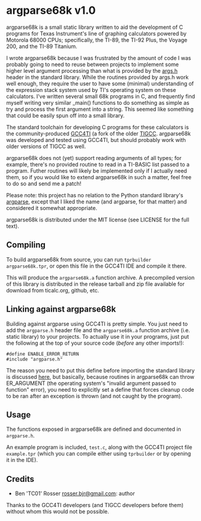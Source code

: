 # argparse68k v1.0

argparse68k is a small static library written to aid the development of C 
programs for Texas Instrument's line of graphing calculators powered by
Motorola 68000 CPUs; specifically, the TI-89, the TI-92 Plus, the Voyage 200,
and the TI-89 Titanium.

I wrote argparse68k because I was frustrated by the amount of code I was
probably going to need to reuse between projects to implement some higher level
argument processing than what is provided by the [args.h](https://debrouxl.github.io/gcc4ti/args.html)
header in the standard library. While the routines provided by args.h work well
enough, they require the user to have some (minimal) understanding of the expression
stack system used by TI's operating system on these calculators. I've written
several small 68k programs in C, and frequently find myself writing very similar
_main() functions to do something as simple as try and process the first argument
into a string. This seemed like something that could be easily spun off into a
small library.

The standard toolchain for developing C programs for these calculators is
the community-produced [GCC4TI](https://github.com/debrouxl/gcc4ti/wiki) (a
fork of the older [TIGCC](http://tigcc.ticalc.org/). argparse68k was developed
and tested using GCC4TI, but should probably work with older versions of TIGCC
as well.

argparse68k does not (yet) support reading arguments of all types; for example,
there's no provided routine to read in a TI-BASIC list passed to a program. Futher
routines will likely be implemented only if I actually need them, so if you would
like to extend argparse68k in such a matter, feel free to do so and send me a patch!

Please note: this project has no relation to the Python standard library's
[argparse](https://docs.python.org/3/library/argparse.html), except that I liked
the name (and argparse, for that matter) and considered it somewhat appropriate.

argparse68k is distributed under the MIT license (see LICENSE for the full text).

## Compiling

To build argparse68k from source, you can run ```tprbuilder argparse68k.tpr```,
or open this file in the GCC4TI IDE and compile it there.

This will produce the ```argparse68k.a``` function archive. A precompiled version
of this library is distributed in the release tarball and zip file available for
download from ticalc.org, github, etc.

## Linking against argparse68k

Building against argparse using GCC4TI is pretty simple. You just need to add
the ```argparse.h``` header file and the ```argparse68k.a``` function archive
(i.e. static library) to your projects. To actually use it in your programs,
just put the following at the top of your source code (*before* any other
imports!):

```
#define ENABLE_ERROR_RETURN
#include "argparse.h"
```

The reason you need to put this define before importing the standard library is
discussed [here](https://debrouxl.github.io/gcc4ti/htretval.html#reterr), but
basically, because routines in argparse68k can throw ER_ARGUMENT (the operating
system's "invalid argument passed to function" error), you need to explicitly
set a define that forces cleanup code to be ran after an exception is thrown
(and not caught by the program).

## Usage

The functions exposed in argparse68k are defined and documented in ```argparse.h```.

An example program is included, ```test.c```, along with the GCC4TI project file
```example.tpr``` (which you can compile either using ```tprbuilder``` or by
opening it in the IDE). 

## Credits

* Ben 'TC01' Rosser <rosser.bjr@gmail.com>: author

Thanks to the GCC4TI developers (and TIGCC developers before them) without whom
this would not be possible.

